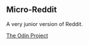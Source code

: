 ## Micro-Reddit
A very junior version of Reddit.

[The Odin Project](http://www.theodinproject.com/ruby-on-rails/building-with-active-record)